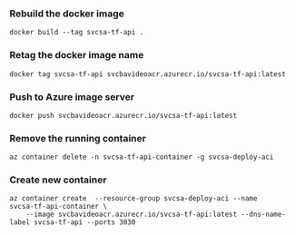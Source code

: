 <!-- svcsa-tf-api -->
### Rebuild the docker image

```
docker build --tag svcsa-tf-api .
```

### Retag the docker image name

```
docker tag svcsa-tf-api svcbavideoacr.azurecr.io/svcsa-tf-api:latest
```

### Push to Azure image server

```
docker push svcbavideoacr.azurecr.io/svcsa-tf-api:latest
```

### Remove the running container

```
az container delete -n svcsa-tf-api-container -g svcsa-deploy-aci
```

### Create new container

```
az container create  --resource-group svcsa-deploy-aci --name 
svcsa-tf-api-container \
    --image svcbavideoacr.azurecr.io/svcsa-tf-api:latest --dns-name-label svcsa-tf-api --ports 3030
```
